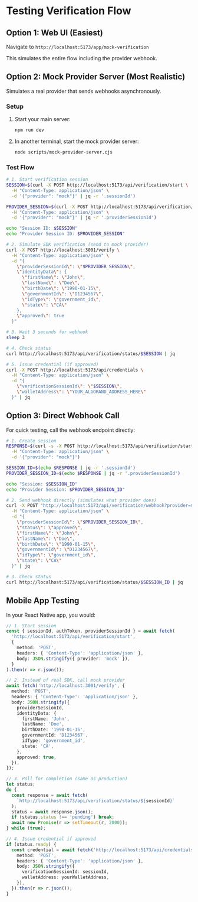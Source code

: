 # Testing Verification Flow

## Option 1: Web UI (Easiest)

Navigate to `http://localhost:5173/app/mock-verification`

This simulates the entire flow including the provider webhook.

## Option 2: Mock Provider Server (Most Realistic)

Simulates a real provider that sends webhooks asynchronously.

### Setup

1. Start your main server:
   ```bash
   npm run dev
   ```

2. In another terminal, start the mock provider server:
   ```bash
   node scripts/mock-provider-server.cjs
   ```

### Test Flow

```bash
# 1. Start verification session
SESSION=$(curl -X POST http://localhost:5173/api/verification/start \
  -H "Content-Type: application/json" \
  -d '{"provider": "mock"}' | jq -r '.sessionId')

PROVIDER_SESSION=$(curl -X POST http://localhost:5173/api/verification/start \
  -H "Content-Type: application/json" \
  -d '{"provider": "mock"}' | jq -r '.providerSessionId')

echo "Session ID: $SESSION"
echo "Provider Session ID: $PROVIDER_SESSION"

# 2. Simulate SDK verification (send to mock provider)
curl -X POST http://localhost:3001/verify \
  -H "Content-Type: application/json" \
  -d "{
    \"providerSessionId\": \"$PROVIDER_SESSION\",
    \"identityData\": {
      \"firstName\": \"John\",
      \"lastName\": \"Doe\",
      \"birthDate\": \"1990-01-15\",
      \"governmentId\": \"D1234567\",
      \"idType\": \"government_id\",
      \"state\": \"CA\"
    },
    \"approved\": true
  }"

# 3. Wait 3 seconds for webhook
sleep 3

# 4. Check status
curl http://localhost:5173/api/verification/status/$SESSION | jq

# 5. Issue credential (if approved)
curl -X POST http://localhost:5173/api/credentials \
  -H "Content-Type: application/json" \
  -d "{
    \"verificationSessionId\": \"$SESSION\",
    \"walletAddress\": \"YOUR_ALGORAND_ADDRESS_HERE\"
  }" | jq
```

## Option 3: Direct Webhook Call

For quick testing, call the webhook endpoint directly:

```bash
# 1. Create session
RESPONSE=$(curl -s -X POST http://localhost:5173/api/verification/start \
  -H "Content-Type: application/json" \
  -d '{"provider": "mock"}')

SESSION_ID=$(echo $RESPONSE | jq -r '.sessionId')
PROVIDER_SESSION_ID=$(echo $RESPONSE | jq -r '.providerSessionId')

echo "Session: $SESSION_ID"
echo "Provider Session: $PROVIDER_SESSION_ID"

# 2. Send webhook directly (simulates what provider does)
curl -X POST "http://localhost:5173/api/verification/webhook?provider=mock" \
  -H "Content-Type: application/json" \
  -d "{
    \"providerSessionId\": \"$PROVIDER_SESSION_ID\",
    \"status\": \"approved\",
    \"firstName\": \"John\",
    \"lastName\": \"Doe\",
    \"birthDate\": \"1990-01-15\",
    \"governmentId\": \"D1234567\",
    \"idType\": \"government_id\",
    \"state\": \"CA\"
  }" | jq

# 3. Check status
curl http://localhost:5173/api/verification/status/$SESSION_ID | jq
```

## Mobile App Testing

In your React Native app, you would:

```typescript
// 1. Start session
const { sessionId, authToken, providerSessionId } = await fetch(
  'http://localhost:5173/api/verification/start',
  {
    method: 'POST',
    headers: { 'Content-Type': 'application/json' },
    body: JSON.stringify({ provider: 'mock' }),
  }
).then(r => r.json());

// 2. Instead of real SDK, call mock provider
await fetch('http://localhost:3001/verify', {
  method: 'POST',
  headers: { 'Content-Type': 'application/json' },
  body: JSON.stringify({
    providerSessionId,
    identityData: {
      firstName: 'John',
      lastName: 'Doe',
      birthDate: '1990-01-15',
      governmentId: 'D1234567',
      idType: 'government_id',
      state: 'CA',
    },
    approved: true,
  }),
});

// 3. Poll for completion (same as production)
let status;
do {
  const response = await fetch(
    `http://localhost:5173/api/verification/status/${sessionId}`
  );
  status = await response.json();
  if (status.status !== 'pending') break;
  await new Promise(r => setTimeout(r, 2000));
} while (true);

// 4. Issue credential if approved
if (status.ready) {
  const credential = await fetch('http://localhost:5173/api/credentials', {
    method: 'POST',
    headers: { 'Content-Type': 'application/json' },
    body: JSON.stringify({
      verificationSessionId: sessionId,
      walletAddress: yourWalletAddress,
    }),
  }).then(r => r.json());
}
```
